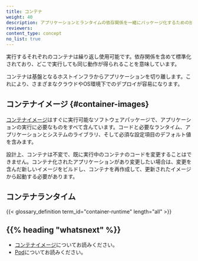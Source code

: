 ```yaml
---
title: コンテナ
weight: 40
description: アプリケーションとランタイムの依存関係を一緒にパッケージ化するための技術
reviewers:
content_type: concept
no_list: true
---
```


<!-- overview -->

実行するそれぞれのコンテナは繰り返し使用可能です。依存関係を含めて標準化されており、どこで実行しても同じ動作が得られることを意味しています。

コンテナは基盤となるホストインフラからアプリケーションを切り離します。これにより、さまざまなクラウドやOS環境下でのデプロイが容易になります。




<!-- body -->

## コンテナイメージ {#container-images}
[コンテナイメージ](/docs/concepts/containers/images/)はすぐに実行可能なソフトウェアパッケージで、アプリケーションの実行に必要なものをすべて含んています。コードと必要なランタイム、アプリケーションとシステムのライブラリ、そして必須な設定項目のデフォルト値を含みます。

設計上、コンテナは不変で、既に実行中のコンテナのコードを変更することはできません。コンテナ化されたアプリケーションがあり変更したい場合は、変更を含んだ新しいイメージをビルドし、コンテナを再作成して、更新されたイメージから起動する必要があります。

## コンテナランタイム

{{< glossary_definition term_id="container-runtime" length="all" >}}

## {{% heading "whatsnext" %}}

* [コンテナイメージ](/docs/concepts/containers/images/)についてお読みください。
* [Pod](/ja/docs/concepts/workloads/pods/)についてお読みください。
